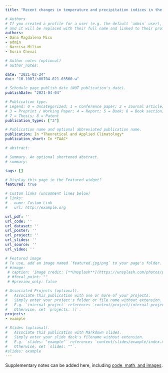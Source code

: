```yaml
---
title: "Recent changes in temperature and precipitation indices in the Southern Carpathians, Romania (1961–2018)"

# Authors
# If you created a profile for a user (e.g. the default `admin` user), write the username (folder name) here 
# and it will be replaced with their full name and linked to their profile.
authors:
- Dana Magdalena Micu
- admin
- Narcisa Milian
- Sorin Cheval

# Author notes (optional)
# author_notes:

date: "2021-02-24"
doi: "10.1007/s00704-021-03560-w"

# Schedule page publish date (NOT publication's date).
publishDate: "2021-04-04"

# Publication type.
# Legend: 0 = Uncategorized; 1 = Conference paper; 2 = Journal article;
# 3 = Preprint / Working Paper; 4 = Report; 5 = Book; 6 = Book section;
# 7 = Thesis; 8 = Patent
publication_types: ["2"]

# Publication name and optional abbreviated publication name.
publication: In *Theoretical and Applied Climatology*
publication_short: In *TAAC*

# abstract: 

# Summary. An optional shortened abstract.
# summary: 

tags: []

# Display this page in the Featured widget?
featured: true

# Custom links (uncomment lines below)
# links:
# - name: Custom Link
#   url: http://example.org

url_pdf: ''
url_code: ''
url_dataset: ''
url_poster: ''
url_project: ''
url_slides: ''
url_source: ''
url_video: ''

# Featured image
# To use, add an image named `featured.jpg/png` to your page's folder. 
# #image:
 # caption: 'Image credit: [**Unsplash**](https://unsplash.com/photos/pLCdAaMFLTE)'
 # #focal_point: ""
 # #preview_only: false

# Associated Projects (optional).
#   Associate this publication with one or more of your projects.
#   Simply enter your project's folder or file name without extension.
#   E.g. `internal-project` references `content/project/internal-project/index.md`.
#   Otherwise, set `projects: []`.
projects:
- example

# Slides (optional).
#   Associate this publication with Markdown slides.
#   Simply enter your slide deck's filename without extension.
#   E.g. `slides: "example"` references `content/slides/example/index.md`.
#   Otherwise, set `slides: ""`.
#slides: example
---
```



Supplementary notes can be added here, including [code, math, and images](https://wowchemy.com/docs/writing-markdown-latex/).
